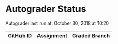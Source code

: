 # Autograder Status
Autograder last run at: October 30, 2018 at 10:20

| GitHub ID | Assignment | Graded Branch |
|-----------|------------|---------------|
